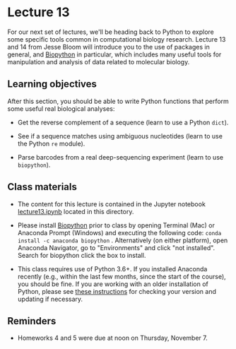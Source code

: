 # Lecture 13

For our next set of lectures, we'll be heading back to Python to explore some specific tools common in computational biology research. Lecture 13 and 14 from Jesse Bloom will introduce you to the use of packages in general, and [Biopython](https://biopython.org) in particular, which includes many useful tools for manipulation and analysis of data related to molecular biology.

## Learning objectives

After this section, you should be able to write Python functions that perform some useful real biological analyses:

- Get the reverse complement of a sequence (learn to use a Python `dict`).

- See if a sequence matches using ambiguous nucleotides (learn to use the Python `re` module).

- Parse barcodes from a real deep-sequencing experiment (learn to use `biopython`).

## Class materials

- The content for this lecture is contained in the Jupyter notebook [lecture13.ipynb](lecture13.ipynb) located in this directory.

- Please install [Biopython](https://anaconda.org/anaconda/biopython) prior to class by opening Terminal (Mac) or Anaconda Prompt (Windows) and executing the following code: `conda install -c anaconda biopython` . Alternatively (on either platform), open Anaconda Navigator, go to "Environments" and click "not installed". Search for biopython click the box to install.

- This class requires use of Python 3.6+. If you installed Anaconda recently (e.g., within the last few months, since the start of the course), you should be fine. If you are working with an older installation of Python, please see [these instructions](https://docs.conda.io/projects/conda/en/latest/user-guide/tasks/manage-python.html#updating-or-upgrading-python) for checking your version and updating if necessary.

## Reminders

- Homeworks 4 and 5 were due at noon on Thursday, November 7.
